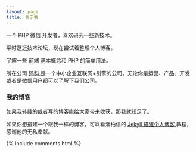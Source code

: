 ```yaml
---
layout: page
title: 关于我 
---
```


一个 PHP 微信 开发者，喜欢研究一些新技术。
<p>
平时逛逛技术论坛，现在尝试着整理个人博客。
<p>
了解一些 前端 基本概念和 PHP 的简单用法。

<p>

所在公司
<a target="_blank" href="https://www.7make.com/"> 码科 </a>
是一个中小企业互联网+引擎的公司，无论你是运营、产品、开发 或者是微信用户都可以了解下我们公司。

<p>

<h3> 我的博客 </h3>  

<p>

如果我转载的或者写的博客能给大家带来收获，那我就知足了。

<p>

如果你想搭建一个跟我一样的博客，可以看潘柏信的 
<a href="http://baixin.io/2016/10/jekyll_tutorials1/"> Jekyll 搭建个人博客 </a>
教程，感谢他的无私奉献。


{% include comments.html %}



